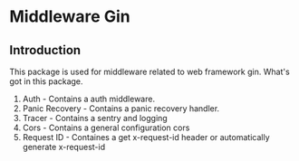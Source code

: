 # Middleware Gin

## Introduction
This package is used for middleware related to web framework gin.
What's got in this package.
1. Auth - Contains a auth middleware.
2. Panic Recovery - Contains a panic recovery handler.
3. Tracer - Contains a sentry and logging
4. Cors - Contains a general configuration cors
5. Request ID - Containes a get x-request-id header or automatically generate x-request-id
